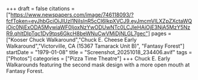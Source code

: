 +++
draft = false
citations = ["https://www.newspapers.com/image/746118093/?fcfToken=eyJhbGciOiJIUzI1NiIsInR5cCI6IkpXVCJ9.eyJmcmVlLXZpZXctaWQiOjc0NjExODA5MywiaWF0IjoxNzYwODUwNTc0LCJleHAiOjE3NjA5MzY5NzR9.qhltDIpTqc1Dy9tps6GkcH8beWNuCwVMiDjNLGL7gec"]
pages = ["Kooser Chuck Walkaround","Chuck E. Cheese Early Walkaround","Victorville, CA (15367 Tamarack Unit B)", "Fantasy Forest"]
startDate = "1979-01-08"
title = "Screenshot_20251018_234406.avif"
tags = ["Photos"]
categories = ["Pizza Time Theatre"]
+++
Chuck E. Early Walkarounds featuring the second mask design with a more open mouth at Fantasy Forest.
